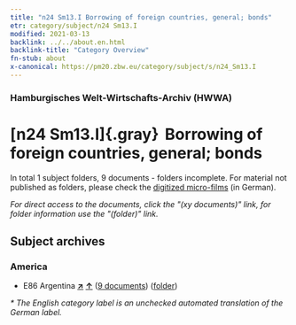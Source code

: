 ```yaml
---
title: "n24 Sm13.I Borrowing of foreign countries, general; bonds"
etr: category/subject/n24 Sm13.I
modified: 2021-03-13
backlink: ../../about.en.html
backlink-title: "Category Overview"
fn-stub: about
x-canonical: https://pm20.zbw.eu/category/subject/s/n24_Sm13.I
---
```


### Hamburgisches Welt-Wirtschafts-Archiv (HWWA)
# [n24 Sm13.I]{.gray}&#8201; Borrowing of foreign countries, general; bonds&#160; 





In total 1 subject folders, 9 documents - folders incomplete.
For material not published as folders, please check the [digitized micro-films](/film/h1_sh.de.html) (in German).

_For direct access to the documents, click the "(xy documents)" link, for folder information use the "(folder)" link._

## Subject archives



### America

- E86 Argentina [**&nearr;**](../../../geo/i/141692/about.en.html "Argentina (all folders)") [**&uarr;**](../../../geo/about.en.html#E86 "Country category system") (<a href="https://pm20.zbw.eu/dfgview/sh/141692,145374" title="about: Argentina : Borrowing of foreign countries, general; bonds" target="_blank">9 documents</a>) ([folder](../../../../folder/sh/1416xx/141692/1453xx/145374/about.en.html))


_* The English category label is an unchecked automated translation of the German label._

